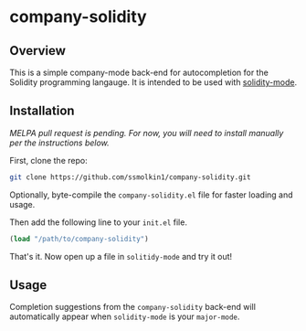 # company-solidity

## Overview
This is a simple company-mode back-end for autocompletion for the Solidity programming langauge. It is intended to be used with [solidity-mode](https://github.com/ethereum/emacs-solidity).

## Installation

*MELPA pull request is pending. For now, you will need to install manually per the instructions below.*

First, clone the repo:

```bash
git clone https://github.com/ssmolkin1/company-solidity.git
```

Optionally, byte-compile the `company-solidity.el` file for faster loading and usage.

Then add the following line to your `init.el` file.

```lisp
(load "/path/to/company-solidity")
```

That's it. Now open up a file in `solitidy-mode` and try it out!

## Usage

Completion suggestions from the `company-solidity` back-end will automatically appear when `solidity-mode` is your `major-mode`.
